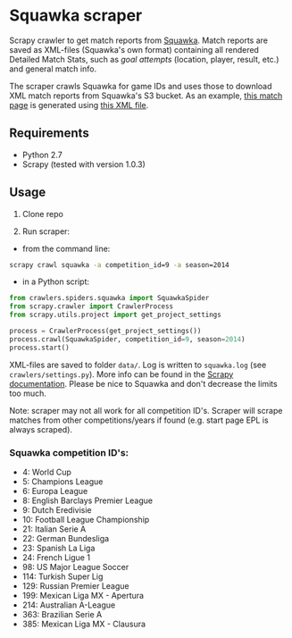 # Squawka scraper

Scrapy crawler to get match reports from [Squawka](http://www.squawka.com). Match reports are saved as XML-files (Squawka's own format) containing all rendered Detailed Match Stats, such as _goal attempts_ (location, player, result, etc.) and general match info.

The scraper crawls Squawka for game IDs and uses those to download XML match reports from Squawka's S3 bucket. As an example, [this match page](http://world-cup-2014.squawka.com/spain-vs-netherlands/13-06-2014/world-cup/matches) is generated using [this XML file](http://s3-irl-world-cup.squawka.com/dp/ingame_rdp/7247).


## Requirements
* Python 2.7
* Scrapy (tested with version 1.0.3)


## Usage
1. Clone repo

2. Run scraper:


- from the command line:

```bash
scrapy crawl squawka -a competition_id=9 -a season=2014
```

- in a Python script:

```python
from crawlers.spiders.squawka import SquawkaSpider
from scrapy.crawler import CrawlerProcess
from scrapy.utils.project import get_project_settings

process = CrawlerProcess(get_project_settings())
process.crawl(SquawkaSpider, competition_id=9, season=2014)
process.start()
```

XML-files are saved to folder `data/`. Log is written to `squawka.log` (see `crawlers/settings.py`). More info can be found in the [Scrapy documentation](http://doc.scrapy.org/en/1.0/). Please be nice to Squawka and don't decrease the limits too much.

Note: scraper may not all work for all competition ID's. Scraper will scrape matches from other competitions/years if found (e.g. start page EPL is always scraped).


### Squawka competition ID's:
* 4: World Cup
* 5: Champions League
* 6: Europa League
* 8: English Barclays Premier League
* 9: Dutch Eredivisie
* 10: Football League Championship
* 21: Italian Serie A
* 22: German Bundesliga
* 23: Spanish La Liga
* 24: French Ligue 1
* 98: US Major League Soccer
* 114: Turkish Super Lig
* 129: Russian Premier League
* 199: Mexican Liga MX - Apertura
* 214: Australian A-League
* 363: Brazilian Serie A
* 385: Mexican Liga MX - Clausura
